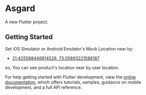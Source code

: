 # Asgard

A new Flutter project.

## Getting Started
Set iOS Simulator or Android Emulator's Mock Location near by:

- [21.425588446814526, 73.05893221588187]()

so, You can see product's location near by user location.

For help getting started with Flutter development, view the
[online documentation](https://docs.flutter.dev/), which offers tutorials,
samples, guidance on mobile development, and a full API reference.